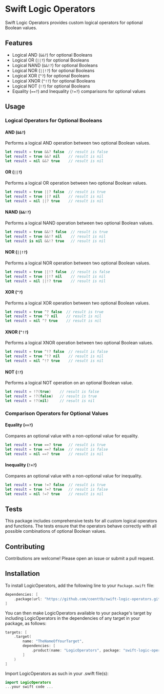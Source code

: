 # Swift Logic Operators

Swift Logic Operators provides custom logical operators for optional Boolean values.

## Features

- Logical AND (`&&?`) for optional Booleans
- Logical OR (`||?`) for optional Booleans
- Logical NAND (`&&!?`) for optional Booleans
- Logical NOR (`||!?`) for optional Booleans
- Logical XOR (`^?`) for optional Booleans
- Logical XNOR (`^!?`) for optional Booleans
- Logical NOT (`!?`) for optional Booleans
- Equality (`==?`) and Inequality (`!=?`) comparisons for optional values

## Usage

### Logical Operators for Optional Booleans

#### AND (`&&?`)

Performs a logical AND operation between two optional Boolean values.

```swift
let result = true &&? false  // result is false
let result = true &&? nil    // result is nil
let result = nil &&? true    // result is nil
```

#### OR (`||?`)

Performs a logical OR operation between two optional Boolean values.

```swift
let result = true ||? false  // result is true
let result = true ||? nil    // result is nil
let result = nil ||? true    // result is nil
```

#### NAND (`&&!?`)

Performs a logical NAND operation between two optional Boolean values.

```swift
let result = true &&!? false  // result is true
let result = true &&!? nil    // result is nil
let result is nil &&!? true   // result is nil
```

#### NOR (`||!?`)

Performs a logical NOR operation between two optional Boolean values.

```swift
let result = true ||!? false  // result is false
let result = true ||!? nil    // result is nil
let result = nil ||!? true    // result is nil
```

#### XOR (`^?`)

Performs a logical XOR operation between two optional Boolean values.

```swift
let result = true ^? false  // result is true
let result = true ^? nil    // result is nil
let result = nil ^? true    // result is nil
```

#### XNOR (`^!?`)

Performs a logical XNOR operation between two optional Boolean values.

```swift
let result = true ^!? false  // result is false
let result = true ^!? nil    // result is nil
let result = nil ^!? true    // result is nil
```

#### NOT (`!?`)

Performs a logical NOT operation on an optional Boolean value.

```swift
let result = !?(true)    // result is false
let result = !?(false)   // result is true
let result = !?(nil)     // result is nil
```

### Comparison Operators for Optional Values

#### Equality (`==?`)

Compares an optional value with a non-optional value for equality.

```swift
let result = true ==? true   // result is true
let result = true ==? false  // result is false
let result = nil ==? true    // result is nil
```

#### Inequality (`!=?`)

Compares an optional value with a non-optional value for inequality.

```swift
let result = true !=? false  // result is true
let result = true !=? true   // result is false
let result = nil !=? true    // result is nil
```

## Tests

This package includes comprehensive tests for all custom logical operators and functions. The tests ensure that the operators behave correctly with all possible combinations of optional Boolean values.

## Contributing

Contributions are welcome! Please open an issue or submit a pull request.

## Installation

To install LogicOperators, add the following line to your `Package.swift` file:

```swift
dependencies: [
    .package(url: "https://github.com/coenttb/swift-logic-operators.git", from: "0.1.0")
]
```

You can then make LogicOperators available to your package's target by including LogicOperators in the dependencies of any target in your package, as follows:
```swift
targets: [
    .target(
        name: "TheNameOfYourTarget",
        dependencies: [
            .product(name: "LogicOperators", package: "swift-logic-operators")
        ]
    )
]
```

Import LogicOperators as such in your .swift file(s):
```swift
import LogicOperators
...your swift code ...
```
